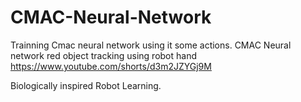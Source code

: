 # CMAC-Neural-Network
Trainning Cmac neural network using it some actions.
CMAC Neural network red object tracking using robot hand
https://www.youtube.com/shorts/d3m2JZYGj9M

Biologically inspired Robot Learning.
